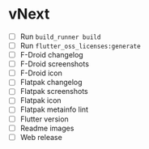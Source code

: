 # vNext

- [ ] Run ```build_runner build```
- [ ] Run ```flutter_oss_licenses:generate```
- [ ] F-Droid changelog
- [ ] F-Droid screenshots
- [ ] F-Droid icon
- [ ] Flatpak changelog
- [ ] Flatpak screenshots
- [ ] Flatpak icon
- [ ] Flatpak metainfo lint
- [ ] Flutter version
- [ ] Readme images
- [ ] Web release